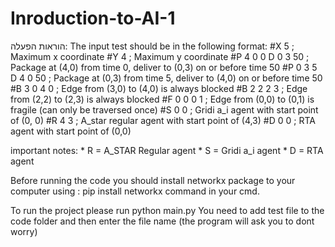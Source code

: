 # Inroduction-to-AI-1
הוראות הפעלה:
The input test should be in the following format:
#X 5                ; Maximum x coordinate
#Y 4                ; Maximum y coordinate
#P 4 0 0  D 0 3 50  ; Package at (4,0) from time 0, deliver to (0,3) on or before time 50
#P 0 3 5  D 4 0 50  ; Package at (0,3) from time 5, deliver to (4,0) on or before time 50
#B 3 0 4 0          ; Edge from (3,0) to (4,0) is always blocked
#B 2 2 2 3          ; Edge from (2,2) to (2,3) is always blocked
#F 0 0 0 1          ; Edge from (0,0) to (0,1) is fragile (can only be traversed once)
#S 0 0              ; Gridi a_i agent with start point of (0, 0)
#R 4 3              ; A_star regular agent with start point of (4,3)
#D 0 0				; RTA agent with start point of (0,0)

important notes: 
	* R = A_STAR Regular agent
	* S = Gridi a_i agent
	* D = RTA agent

Before running the code you should install networkx package to your computer using : pip install networkx command in your cmd.

To run the project please run python main.py
You need to add test file to the code folder and then enter the file name (the program will ask you to dont worry)